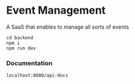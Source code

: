 # Event Management

A SaaS that enables to manage all sorts of events

```
cd backend
npm i
npm run dev
```

### Documentation

```
localhost:8080/api-docs
```
